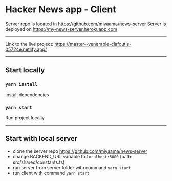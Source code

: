 # Hacker News app - Client
Server repo is located in https://github.com/miyaama/news-server
Server is deployed on https://my-news-server.herokuapp.com

---
Link to the live project: https://master--venerable-clafoutis-05724e.netlify.app/

---
## Start locally
### `yarn install`
install dependencies

### `yarn start`
Run project locally

---

## Start with local server
- clone the server repo https://github.com/miyaama/news-server
- change BACKEND_URL variable to `localhost:5000` (path: src/shared/constants.ts)
- run server from server folder with command `yarn start`
- run client with command `yarn start`


